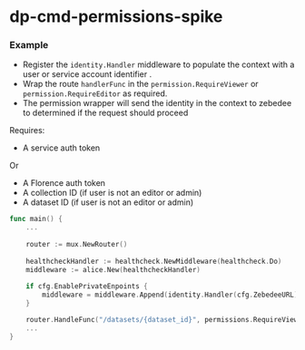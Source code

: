 # dp-cmd-permissions-spike

### Example
- Register the `identity.Handler` middleware to populate the context with a user or service account identifier .
- Wrap the route `handlerFunc` in the `permission.RequireViewer` or `permission.RequireEditor` as required.
- The permission wrapper will send the identity in the context to zebedee to determined if the request should proceed

Requires:
- A service auth token

Or

- A Florence auth token
- A collection ID (if user is not an editor or admin)
- A dataset ID (if user is not an editor or admin)

```go
func main() {
    ...
    
    router := mux.NewRouter()
    
    healthcheckHandler := healthcheck.NewMiddleware(healthcheck.Do)
    middleware := alice.New(healthcheckHandler)
    
    if cfg.EnablePrivateEnpoints {
        middleware = middleware.Append(identity.Handler(cfg.ZebedeeURL))
    }

    router.HandleFunc("/datasets/{dataset_id}", permissions.RequireViewer(GetDataset()))
    ...
}
```
